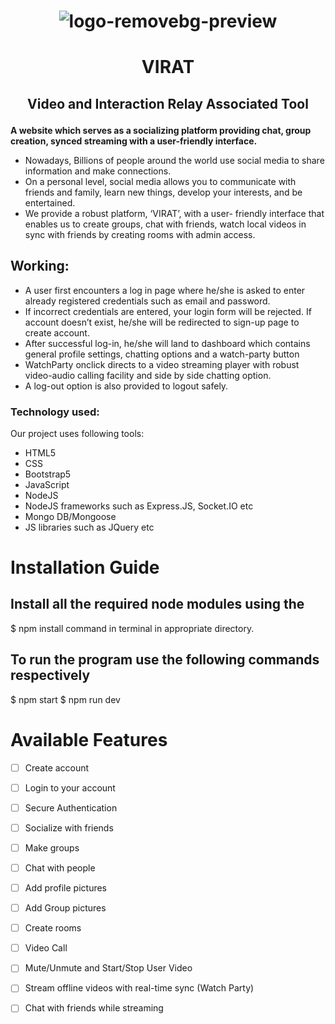 # <p align="center"> ![logo-removebg-preview](https://github.com/Adity7/Sync.It/assets/58148990/6b27bd92-11eb-4f72-821a-adfac5b70e91)</p>
# <p align="center"> VIRAT </p>
##  <p align="center"> Video and Interaction Relay Associated Tool </p>
**A website which serves as a socializing platform providing chat, group creation, synced streaming with a user-friendly interface.**
- Nowadays, Billions of people around the world use social media to share information and make connections.
- On a personal level, social media allows you to communicate with friends and family, learn new things, develop your interests, and be entertained.
- We provide a robust platform, ‘VIRAT’, with a user- friendly interface that enables us to create groups, chat with friends, watch local videos in sync with friends by creating rooms with admin access.

## Working:
- A user first encounters a log in page where he/she is asked to enter already registered credentials such as email and password.
- If incorrect credentials are entered, your login form will be rejected. If account doesn’t exist, he/she will be redirected to sign-up page to create account.
- After successful log-in, he/she will land to dashboard which contains general profile settings, chatting options and a watch-party button
- WatchParty onclick directs to a video streaming player with robust video-audio calling facility and side by side chatting option.
- A log-out option is also provided to logout safely.


### Technology used: ###
Our project uses following tools:
- HTML5
- CSS
- Bootstrap5
- JavaScript
- NodeJS
- NodeJS frameworks such as Express.JS, Socket.IO etc
- Mongo DB/Mongoose
- JS libraries such as JQuery etc

# Installation Guide
## Install all the required node modules using the
$ npm install
command in terminal in appropriate directory.
## To run the program use the following commands respectively
$ npm start
$ npm run dev 
# Available Features
- [ ] Create account
- [ ] Login to your account
- [ ] Secure Authentication 
- [ ] Socialize with friends
- [ ] Make groups
- [ ] Chat with people
- [ ] Add profile pictures
- [ ] Add Group pictures
- [ ] Create rooms
- [ ] Video Call
- [ ] Mute/Unmute and Start/Stop User Video
- [ ] Stream offline videos with real-time sync (Watch Party)
- [ ] Chat with friends while streaming

